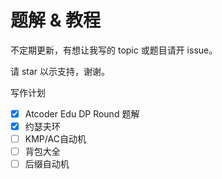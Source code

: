 # 题解 & 教程

不定期更新，有想让我写的 topic 或题目请开 issue。

请 star 以示支持，谢谢。

写作计划
- [x] Atcoder Edu DP Round 题解
- [x] 约瑟夫环
- [ ] KMP/AC自动机
- [ ] 背包大全
- [ ] 后缀自动机
